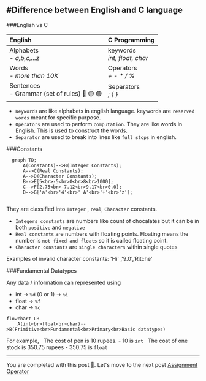 #Difference between English and C language
---
###English vs C

| English      | C Programming | 
| :----        |    :----   |
| Alphabets <br> - *a,b,c,...z*      | keywords <br> *int, float, char*     |
| Words <br>- *more than 10K*        | Operators <br>  *+  - *  / %*        |
| Sentences <br> - Grammar (set of rules)  :red_circle: 🟡 🟢 | Separators <br> *; { }* |

- `Keywords` are like alphabets in english language. keywords are `reserved words` meant for specific purpose.
- `Operators` are used to perform `computation`. They are like words in English. This is used to construct the words.
- `Separator` are used to break into lines like `full stops` in english.

###Constants 
```mermaid
  graph TD;
      A(Constants)-->B(Integer Constants);
      A-->C(Real Constants);
      A-->D(Character Constants);
      B-->E[5<br>-5<br>0<br>8<br>1000];
      C-->F[2.75<br>-7.12<br>9.17<br>0.0];
      D-->G['a'<br>'4'<br>' A'<br>'+'<br>'z'];
      
```
They are classified into `Integer` , `real`, `Character` constants.
- `Integers constants` are numbers like count of chocalates but it can be in both `positive` and `negative`
- `Real constants` are numbers with floating points. Floating means the number is `not fixed and floats` so it is called floating point.
- `Character constants` are `single characters` within single quotes 

Examples of invalid character constants: 'Hi' ,'9.0','Ritche'

###Fundamental Datatypes

Any data / information can represented using
- int -> `%d` (0 or 1) -> `%i`
- float -> `%f`
- char -> `%c`

```mermaid
flowchart LR
    A(int<br>float<br>char)-->B(Frimitive<br>Fundamental<br>Primary<br>Basic datatypes)
```
For example, 
&nbsp;  The cost of pen is 10 rupees. - 10 is `int`
&nbsp; The cost of one stock is 350.75 rupees - 350.75 is `float`

---
 You are completed with this post 🥳. Let's move to the next post [Assignment Operator]("/c-lang/assignment-operator")
